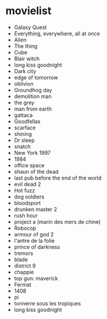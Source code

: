# movielist

- Galaxy Quest
- Everything, everywhere, all at once
- Alien
- The thing
- Cube
- Blair witch 
- long kiss goodnight
- Dark city
- edge of tomorrow
- oblivion
- Groundhog day 
- demolition man
- the grey
- man from earth
- gattaca
- Goodfellas
- scarface
- shining
- Dr sleep
- snatch
- New York 1997
- 1984
- office space
- shaun of the dead
- last pub before the end of the world
- evil dead 2
- Hot fuzz
- dog soldiers
- bloodsport
- drunken master 2
- rush hour
- project a (marin des mers de chine)
- Robocop
- armour of god 2
- l'antre de la folie
- prince of darkness
- tremors
- blade
- district 9
- chappie
- top gun: maverick
- Fermat
- 1408
- pi
- tonnerre sous les tropiques
- long kiss goodnight
